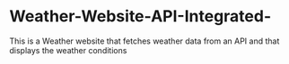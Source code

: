 # Weather-Website-API-Integrated-
This is a Weather website that fetches weather data from an API and that displays the weather conditions
